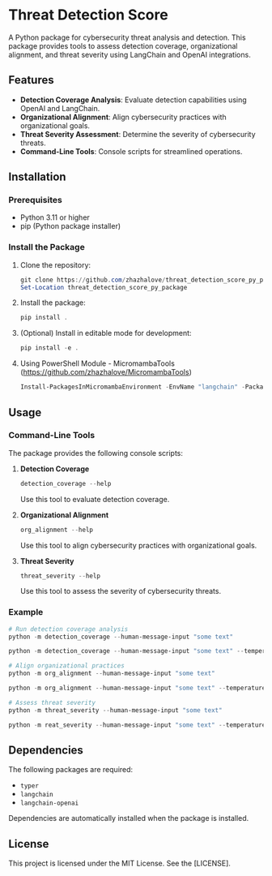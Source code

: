 # Threat Detection Score

A Python package for cybersecurity threat analysis and detection. This package provides tools to assess detection coverage, organizational alignment, and threat severity using LangChain and OpenAI integrations.

## Features

- **Detection Coverage Analysis**: Evaluate detection capabilities using OpenAI and LangChain.
- **Organizational Alignment**: Align cybersecurity practices with organizational goals.
- **Threat Severity Assessment**: Determine the severity of cybersecurity threats.
- **Command-Line Tools**: Console scripts for streamlined operations.

## Installation

### Prerequisites

- Python 3.11 or higher
- pip (Python package installer)

### Install the Package

1. Clone the repository:

   ```powershell
   git clone https://github.com/zhazhalove/threat_detection_score_py_package.git
   Set-Location threat_detection_score_py_package
   ```

2. Install the package:

   ```powershell
   pip install .
   ```

3. (Optional) Install in editable mode for development:

   ```powershell
   pip install -e .
   ```

4. Using PowerShell Module - MicromambaTools (https://github.com/zhazhalove/MicromambaTools)
   ```powershell
   Install-PackagesInMicromambaEnvironment -EnvName "langchain" -Packages @("$PWD\threat_detection_score_py_package")
   ```

## Usage

### Command-Line Tools

The package provides the following console scripts:

1. **Detection Coverage**

   ```powershell
   detection_coverage --help
   ```

   Use this tool to evaluate detection coverage.

2. **Organizational Alignment**

   ```powershell
   org_alignment --help
   ```

   Use this tool to align cybersecurity practices with organizational goals.

3. **Threat Severity**
   ```powershell
   threat_severity --help
   ```
   Use this tool to assess the severity of cybersecurity threats.

### Example

```powershell
# Run detection coverage analysis
python -m detection_coverage --human-message-input "some text"

python -m detection_coverage --human-message-input "some text" --temperature "0.0" --model-name "gpt-4o-mini" --max-retries "3"

# Align organizational practices
python -m org_alignment --human-message-input "some text"

python -m org_alignment --human-message-input "some text" --temperature "0.0" --model-name "gpt-4o-mini" --max-retries "3"

# Assess threat severity
python -m threat_severity --human-message-input "some text"

python -m reat_severity --human-message-input "some text" --temperature "0.0" --model-name "gpt-4o-mini" --max-retries "3"

```

## Dependencies

The following packages are required:

- `typer`
- `langchain`
- `langchain-openai`

Dependencies are automatically installed when the package is installed.

## License

This project is licensed under the MIT License. See the [LICENSE].
